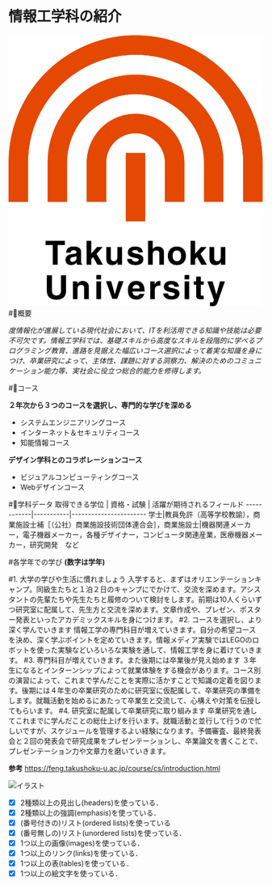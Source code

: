 # 情報工学科の紹介
<!-- Markdown記法を使って学科の紹介ページを作る -->
![logo](logo.png)
#🏫概要

*度情報化が進展している現代社会において、ITを利活用できる知識や技能は必要不可欠です。情報工学科では、基礎スキルから高度なスキルを段階的に学べるプログラミング教育、進路を見据えた幅広いコース選択によって着実な知識を身につけ、卒業研究によって、主体性、課題に対する洞察力、解決のためのコミュニケーション能力等、実社会に役立つ総合的能力を修得します。*

#🏫コース

**２年次から３つのコースを選択し、専門的な学びを深める**
* システムエンジニアリングコース
* インターネット＆セキュリティコース
* 知能情報コース

**デザイン学科とのコラボレーションコース**
* ビジュアルコンピューティングコース
* Webデザインコース

#🏫学科データ
取得できる学位 | 資格・試験 | 活躍が期待されるフィールド
------------|-----------|-----------------------
学士|教員免許（高等学校教諭），商業施設士補［（公社）商業施設技術団体連合会］，商業施設士|機器関連メーカー，電子機器メーカー，各種デザイナー，コンピュータ関連産業，医療機器メーカー，研究開発　など

#各学年での学び
**(数字は学年)**

#1. 大学の学びや生活に慣れましょう
入学すると、まずはオリエンテーションキャンプ。同級生たちと１泊２日のキャンプにでかけて、交流を深めます。アシスタントの先輩たちや先生たちと履修のついて検討をします。前期は10人くらいずつ研究室に配属して、先生方と交流を深めます。文章作成や、プレゼン、ポスター発表といったアカデミックスキルを身につけます。
#2. コースを選択し、より深く学んでいきます
情報工学の専門科目が増えていきます。自分の希望コースを決め、深く学ぶポイントを定めていきます。情報メディア実験ではLEGOのロボットを使った実験などいろいろな実験を通して、情報工学を身に着けていきます。
#3. 専門科目が増えていきます。また後期には卒業後が見え始めます
３年生になるとインターンシップによって就業体験をする機会があります。コース別の演習によって、これまで学んだことを実際に活かすことで知識の定着を図ります。後期には４年生の卒業研究のために研究室に仮配属して、卒業研究の準備をします。就職活動を始めるにあたって卒業生と交流して、心構えや対策を伝授してもらいます。
#4. 研究室に配属して卒業研究に取り組みます
卒業研究を通してこれまでに学んだことの総仕上げを行います。就職活動と並行して行うので忙しいですが、スケジュールを管理するよい経験になります。予備審査、最終発表会と２回の発表会で研究成果をプレゼンテーションし、卒業論文を書くことで、プレゼンテーション力や文章力を磨いていきます。

**参考**
https://feng.takushoku-u.ac.jp/course/cs/introduction.html

![イラスト](https://3.bp.blogspot.com/-qRt6UrnektI/Wc8f7Ps8Y5I/AAAAAAABHJQ/0fvRqb00sYgut77lyvAp0W8nMfeZAcf4wCLcBGAs/s800/study_man_normal.png)
<!-- この部分より上に記述を追加して下のチェックボックスで確認する -->
- [x] 2種類以上の見出し(headers)を使っている．
- [x] 2種類以上の強調(emphasis)を使っている．
- [x] (番号付きの)リスト(ordered lists)を使っている
- [x] (番号無しの)リスト(unordered lists)を使っている．
- [x] 1つ以上の画像(images)を使っている．
- [x] 1つ以上のリンク(links)を使っている．
- [x] 1つ以上の表(tables)を使っている．
- [x] 1つ以上の絵文字を使っている．

